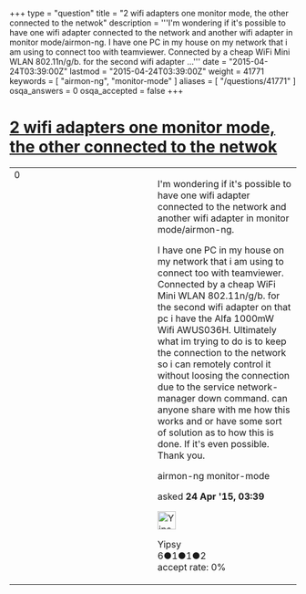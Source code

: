 +++
type = "question"
title = "2 wifi adapters one monitor mode,  the other connected to the netwok"
description = '''I&#x27;m wondering if it&#x27;s possible to have one wifi adapter connected to the network and another wifi adapter in monitor mode/airmon-ng.   I have one PC in my house on my network that i am using to connect too with teamviewer. Connected by a cheap WiFi Mini WLAN 802.11n/g/b. for the second wifi adapter ...'''
date = "2015-04-24T03:39:00Z"
lastmod = "2015-04-24T03:39:00Z"
weight = 41771
keywords = [ "airmon-ng", "monitor-mode" ]
aliases = [ "/questions/41771" ]
osqa_answers = 0
osqa_accepted = false
+++

<div class="headNormal">

# [2 wifi adapters one monitor mode, the other connected to the netwok](/questions/41771/2-wifi-adapters-one-monitor-mode-the-other-connected-to-the-netwok)

</div>

<div id="main-body">

<div id="askform">

<table id="question-table" style="width:100%;"><colgroup><col style="width: 50%" /><col style="width: 50%" /></colgroup><tbody><tr class="odd"><td style="width: 30px; vertical-align: top"><div class="vote-buttons"><div id="post-41771-score" class="post-score" title="current number of votes">0</div><div id="favorite-count" class="favorite-count"></div></div></td><td><div id="item-right"><div class="question-body"><p>I'm wondering if it's possible to have one wifi adapter connected to the network and another wifi adapter in monitor mode/airmon-ng.<br />
</p><p>I have one PC in my house on my network that i am using to connect too with teamviewer. Connected by a cheap WiFi Mini WLAN 802.11n/g/b. for the second wifi adapter on that pc i have the Alfa 1000mW Wifi AWUS036H. Ultimately what im trying to do is to keep the connection to the network so i can remotely control it without loosing the connection due to the service network-manager down command. can anyone share with me how this works and or have some sort of solution as to how this is done. If it's even possible. Thank you.</p></div><div id="question-tags" class="tags-container tags">airmon-ng monitor-mode</div><div id="question-controls" class="post-controls"></div><div class="post-update-info-container"><div class="post-update-info post-update-info-user"><p>asked <strong>24 Apr '15, 03:39</strong></p><img src="https://secure.gravatar.com/avatar/3a819cbd9a2b0dbb90ef1bc177da51f3?s=32&amp;d=identicon&amp;r=g" class="gravatar" width="32" height="32" alt="Yipsy&#39;s gravatar image" /><p>Yipsy<br />
<span class="score" title="6 reputation points">6</span><span title="1 badges"><span class="badge1">●</span><span class="badgecount">1</span></span><span title="1 badges"><span class="silver">●</span><span class="badgecount">1</span></span><span title="2 badges"><span class="bronze">●</span><span class="badgecount">2</span></span><br />
<span class="accept_rate" title="Rate of the user&#39;s accepted answers">accept rate:</span> <span title="Yipsy has no accepted answers">0%</span> </br></p></div></div><div id="comments-container-41771" class="comments-container"></div><div id="comment-tools-41771" class="comment-tools"></div><div class="clear"></div><div id="comment-41771-form-container" class="comment-form-container"></div><div class="clear"></div></div></td></tr></tbody></table>

</div>

</div>

